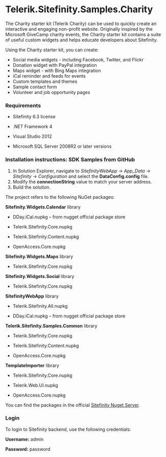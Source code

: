 Telerik.Sitefinity.Samples.Charity
==================================

The Charity starter kit (Telerik Charity) can be used to quickly create an interactive and engaging non-profit website. Originally inspired by the Microsoft GiveCamp charity events, the Charity starter kit contains a suite of useful custom widgets and helps educate developers about Sitefinity.

Using the Charity starter kit, you can create:

* Social media widgets - including Facebook, Twitter, and Flickr 
* Donation widget with PayPal integration 
* Maps widget - with Bing Maps integration 
* iCal reminder and feeds for events 
* Custom templates and themes 
* Sample contact form 
* Volunteer and job opportunity pages 



### Requirements

* Sitefinity 6.3 license

* .NET Framework 4

* Visual Studio 2012

* Microsoft SQL Server 2008R2 or later versions


### Installation instructions: SDK Samples from GitHub


1. In Solution Explorer, navigate to _SitefinityWebApp_ -> *App_Data* -> _Sitefinity_ -> _Configuration_ and select the **DataConfig.config** file. 
2. Modify the **connectionString** value to match your server address.
3. Build the solution.

The project refers to the following NuGet packages:

**Sitefinity.Widgets.Calendar** library

*	DDay.iCal.nupkg – from nugget official package store

* 	Telerik.Sitefinity.Core.nupkg

*	Telerik.Sitefinity.Content.nupkg

*	OpenAccess.Core.nupkg

**Sitefinity.Widgets.Maps** library

* Telerik.Sitefinity.Core.nupkg

**Sitefinity.Widgets.Social** library

*	Telerik.Sitefinity.Core.nupkg

**SitefinityWebApp** library

*	Telerik.Sitefinity.All.nupkg

*	DDay.iCal.nupkg – from nugget official package store

**Telerik.Sitefinity.Samples.Common** library

*	Telerik.Sitefinity.Core.nupkg

*	Telerik.Sitefinity.Content.nupkg

*	OpenAccess.Core.nupkg

**TemplateImporter** library

*	Telerik.Sitefinity.Core.nupkg

*	Telerik.Web.UI.nupkg

*	OpenAccess.Core.nupkg

You can find the packages in the official [Sitefinity Nuget Server](http://nuget.sitefinity.com).

### Login

To login to Sitefinity backend, use the following credentials: 

**Username:** admin

**Password:** password
